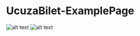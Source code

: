# UcuzaBilet-ExamplePage
 
![alt text](https://i.imgur.com/RraqjSl.png)
![alt text](https://i.imgur.com/1dYAvm3.png)
